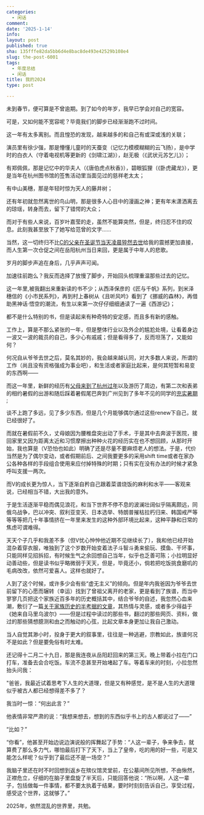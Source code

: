 ```yaml
---
categories:
  - 闲话
comment: 
date: '2025-1-14'
info: 
layout: post
published: true
sha: 135fffe82da5bb6d4e8bac8de493e42529b108e4
slug: the-post-6001
tags:
  - 年度总结
  - 闲话
title: 我的2024
type: post

---
```


未到春节，便可算是不曾逾期。到了如今的年岁，我早已学会对自己的宽容。

可是，又如何能不宽容呢？毕竟我们的脚步已经渐渐跑不过时间。

这一年有太多离别。而且惶恐的发现，越来越多的和自己有或深或浅的关联；

演员里有徐少强，那是懵懂儿童时的天蚕变（记忆力模模糊糊的云飞扬），是中学时的白衣人（守着电视机等更新的《剑啸江湖》），赵无极（《武状元苏乞儿》）；

有郑佩佩，那是记忆中的华夫人（《唐伯虎点秋香》），碧眼狐狸（《卧虎藏龙》），更是当年在杭州图书馆的签售活动里当面见过的慈祥老太太；

有中山美穗，那是年轻时惊为天人的藤井树；

还有年初就忽然离世的鸟山明，那是很多人心目中的漫画之神；更有年末潇洒离去的琼瑶，转身而去，留下了错愕的大众；

而对于有些人来说，百岁叶嘉莹的走，虽然不能算突然，但是，终归忍不住的叹息。此刻我甚至放下了她写给范曾的文字……

当然，这一切终归不比[C的父亲在圣诞节当天凌晨猝然去世](https://shinemoon.github.io/the-post-5072)给我的震撼更加直接，而人生第一次仓促之间在岳阳杭州当日来回，更是属于中年人的悲歌。

岁月的脚步声追在身后，几乎声声可闻。

加速往前跑么？我反而选择了放慢了脚步，开始回头梳理重温那些过去的记忆。

这一年里,被我翻出来重新读的书不少；从西泽保彦的《匠与千帆》系列，到米泽穗信的《小市民系列》，再到村上春树从《且听风吟》看到了《挪威的森林》，再借助黑神话·悟空的潮流，有生以来第一次仔仔细细通读了一遍《西游记》；

都不是什么特别的书，但是读起来有种奇特的安定感，而且多有新的感触。

工作上，算是不那么紧张的一年，但是整体行业以及外企的尴尬处境，让看着身边一波又一波的裁员的自己，多少心有戚戚；但是看得多了，反而坦荡了，又能如何？

何况自从爷爷去世之后，莫名其妙的，我会越来越认同，对大多数人来说，所谓的工作（尚且没有资格强成为事业吧），和生活或者家庭比起来，是何其短暂和易变的东西啊——

而这一年里，新鲜的经历有[父母来到了杭州过年](https://shinemoon.github.io/the-post-8127)以及游历了周边，有第二次和表弟的相约暑假的出游和随后踩着暑假尾巴奔到广州见到了多年不见的同学的[充实暑期](https://shinemoon.github.io/the-post-2061) ;

谈不上跑了多远，见了多少东西，但是几个月能够偶尔通过这些renew下自己，就已经很好了。

而就在暑假前不久，丈母娘因为腰椎盘突出动了手术，于是其中去奔波于医院，接回家里又因为距离太近和习惯摩擦出种种火花的经历实在也不想回顾，从那时开始，我也算是（V恐怕也如此）明确了还是尽量不要麻烦老人的想法。于是，代价当然是为了偶尔变动，或者假期前后、之间我要更多的采用shift time或者在家办公各种各样的手段组合使用来应付掉特殊的时期；只有实在没有办法的时候才紧急呼叫支援一两次。

而V的成长更为惊人，当下逐渐自矜自己跟着菜谱烧饭的麻利和水平——客观来说，已经相当不错，大出我的意外。

于是生活逐渐平稳而偶见浪花，和当下世界不停不息的波澜壮阔似乎隔离颇远，同俄乌战争，巴以冲突、叙利亚变天、日本选举、特朗普摧枯拉朽归来、韩国戒严等等等等把几十年事情挤在一年里来发生的这种外部环境比起来，这种平静和日常的焦虑可谓难得。

天天个子几乎和我差不多（但V忧心忡忡他近期不见继续长了），我和他已经开始混杂着穿衣服，唯独到了这个岁数开始变着法子斗智斗勇来偷玩、摸鱼、干坏事，只能同样见招拆招，有时候生气之余回想自己当年，似乎也乏善可陈；小拉明显好动善动些，但是读书似乎略微弱于天天，但是，毕竟还小，倘若把吃饭挑食磨叽的毛病改改，依然可爱喜人。这样也就好了。

人到了这个时候，或许多少会有些“虚无主义”的倾向。但是年内我爸因为爷爷去世前留下的心愿而辗转（幸运）找到了曾祖父离开的老家，更是看到了族谱，而当中寥寥几页把这个家族近百多年的历史概括其中，结合爷爷的自述，我忽然心血来潮，敷衍了一篇[关于家族历史的半考据的文章](https://shinemoon.github.io/the-post-9577)，其热情与灵感，或者多少得益于《她来自马里乌波尔》——但是过程中读过的那些书，翻过的那些网页、资料，做过的那些猜想臆测和由之而触动的心弦，比起文章本身更加让我自己激动。

当人自觉其渺小时，投身于更大的叙事里，往往是一种逃避，宗教如此，族谱何况不是如此？但是要免俗有时太难。

还记得十二月二十九日，那是我连夜从岳阳赶回来的第三天。晚上带着小拉在门口打车，准备去会合吃饭。车流不息甚至开始堵起了车。等着车来的时刻，小拉忽然抬头问我：

"爸爸，我最近试着思考下人生的大道理，但是又有种感觉，是不是人生的大道理似乎被古人都已经想得差不多了？

我当时一惊：“何出此言？”

他表情非常严肃的说：“我想来想去，想到的东西似乎书上的古人都说过了——”

“比如？”

“你看”，他甚至开始边说边演说般的挥舞起了手势：“人这一辈子，争来争去，就算费了那么多力气，哪怕最后打下了天下，当上了皇帝，吃的用的好一些，可是又能怎么样呢？似乎到了最后还不是一场空？”

我脑子里还在时不时回想到返乡在殡仪馆灵堂前，在公墓间所见所想，不由愀然，正襟危立，仔细的在脑子里盘旋了半天后，只能回答他说：“所以啊，人这一辈子，包括做每一件事情，都不要太执着于结果，要时时刻刻告诉自己，享受过程，感受这个世界，这就够了。”

2025年，依然混乱的世界里，共勉。

